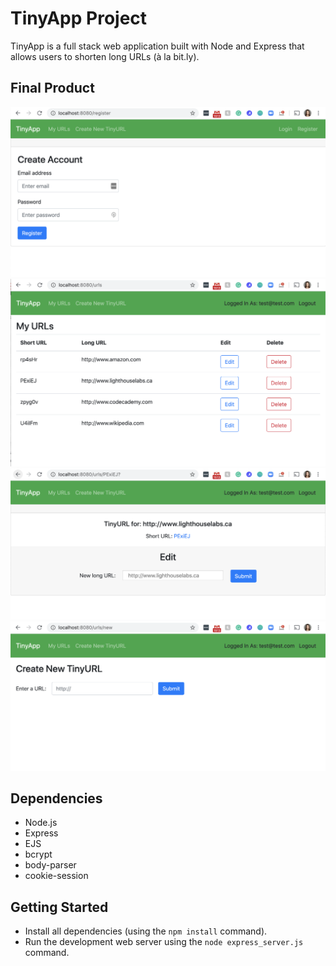 # TinyApp Project

TinyApp is a full stack web application built with Node and Express that allows users to shorten long URLs (à la bit.ly).

## Final Product

!["Registration Page"](https://github.com/cassidyq/tinyapp/blob/master/docs/register-page.png?raw=true)
!["URLs Page"](https://github.com/cassidyq/tinyapp/blob/master/docs/urls-page.png?raw=true)
!["Short URL Page"](https://github.com/cassidyq/tinyapp/blob/master/docs/shortURL-page.png?raw=true)
!["Create New TinyURL Page"](https://github.com/cassidyq/tinyapp/blob/master/docs/createNew-page.png?raw=true)

## Dependencies

- Node.js
- Express
- EJS
- bcrypt
- body-parser
- cookie-session

## Getting Started

- Install all dependencies (using the `npm install` command).
- Run the development web server using the `node express_server.js` command.
